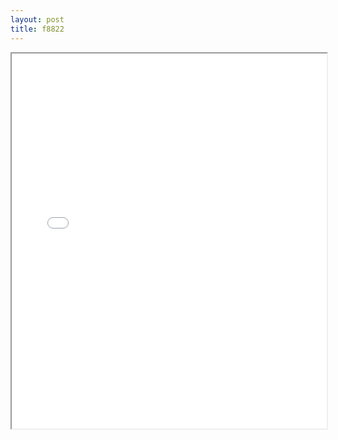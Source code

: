 ```yaml
---
layout: post
title: f8822
---
```


<div class="pdf-container">
<iframe src="/ea/assets/pdfs/misc/f8822.pdf" height="600" width="100%" allowFullScreen="true"></iframe>
</div>

